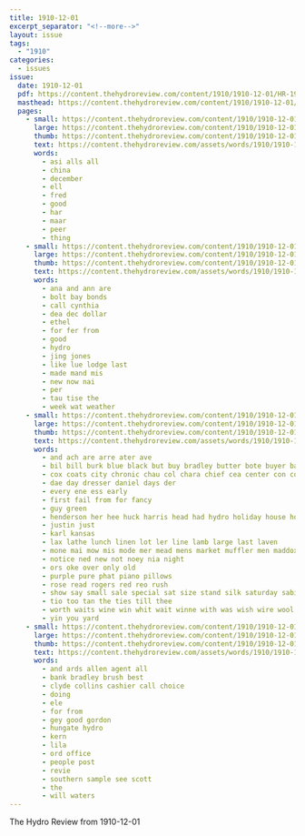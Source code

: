 ```yaml
---
title: 1910-12-01
excerpt_separator: "<!--more-->"
layout: issue
tags:
  - "1910"
categories:
  - issues
issue:
  date: 1910-12-01
  pdf: https://content.thehydroreview.com/content/1910/1910-12-01/HR-1910-12-01.pdf
  masthead: https://content.thehydroreview.com/content/1910/1910-12-01/masthead/HR-1910-12-01.jpg
  pages:
    - small: https://content.thehydroreview.com/content/1910/1910-12-01/small/HR-1910-12-01-01.jpg
      large: https://content.thehydroreview.com/content/1910/1910-12-01/large/HR-1910-12-01-01.jpg
      thumb: https://content.thehydroreview.com/content/1910/1910-12-01/thumbnails/HR-1910-12-01-01.jpg
      text: https://content.thehydroreview.com/assets/words/1910/1910-12-01/HR-1910-12-01-01.txt
      words:
        - asi alls all
        - china
        - december
        - ell
        - fred
        - good
        - har
        - maar
        - peer
        - thing
    - small: https://content.thehydroreview.com/content/1910/1910-12-01/small/HR-1910-12-01-02.jpg
      large: https://content.thehydroreview.com/content/1910/1910-12-01/large/HR-1910-12-01-02.jpg
      thumb: https://content.thehydroreview.com/content/1910/1910-12-01/thumbnails/HR-1910-12-01-02.jpg
      text: https://content.thehydroreview.com/assets/words/1910/1910-12-01/HR-1910-12-01-02.txt
      words:
        - ana and ann are
        - bolt bay bonds
        - call cynthia
        - dea dec dollar
        - ethel
        - for fer from
        - good
        - hydro
        - jing jones
        - like lue lodge last
        - made mand mis
        - new now nai
        - per
        - tau tise the
        - week wat weather
    - small: https://content.thehydroreview.com/content/1910/1910-12-01/small/HR-1910-12-01-03.jpg
      large: https://content.thehydroreview.com/content/1910/1910-12-01/large/HR-1910-12-01-03.jpg
      thumb: https://content.thehydroreview.com/content/1910/1910-12-01/thumbnails/HR-1910-12-01-03.jpg
      text: https://content.thehydroreview.com/assets/words/1910/1910-12-01/HR-1910-12-01-03.txt
      words:
        - and ach are arre ater ave
        - bil bill burk blue black but buy bradley butter bote buyer barret bradle bann
        - cox coats city chronic chau col chara chief cea center con combs carry
        - dae day dresser daniel days der
        - every ene ess early
        - first fail from for fancy
        - guy green
        - henderson her hee huck harris head had hydro holiday house home hoy hand holi
        - justin just
        - karl kansas
        - lax lathe lunch linen lot ler line lamb large last laven
        - mone mai mow mis mode mer mead mens market muffler men maddox many more monday
        - notice ned new not noey nia night
        - ors oke over only old
        - purple pure phat piano pillows
        - rose read rogers red reo rush
        - show say small sale special sat size stand silk saturday sabin sund sable soles
        - tio too tan the ties till thee
        - worth waits wine win whit wait winne with was wish wire wool woods will work week wee
        - yin you yard
    - small: https://content.thehydroreview.com/content/1910/1910-12-01/small/HR-1910-12-01-04.jpg
      large: https://content.thehydroreview.com/content/1910/1910-12-01/large/HR-1910-12-01-04.jpg
      thumb: https://content.thehydroreview.com/content/1910/1910-12-01/thumbnails/HR-1910-12-01-04.jpg
      text: https://content.thehydroreview.com/assets/words/1910/1910-12-01/HR-1910-12-01-04.txt
      words:
        - and ards allen agent all
        - bank bradley brush best
        - clyde collins cashier call choice
        - doing
        - ele
        - for from
        - gey good gordon
        - hungate hydro
        - kern
        - lila
        - ord office
        - people post
        - revie
        - southern sample see scott
        - the
        - will waters
---
```


The Hydro Review from 1910-12-01

<!--more-->

